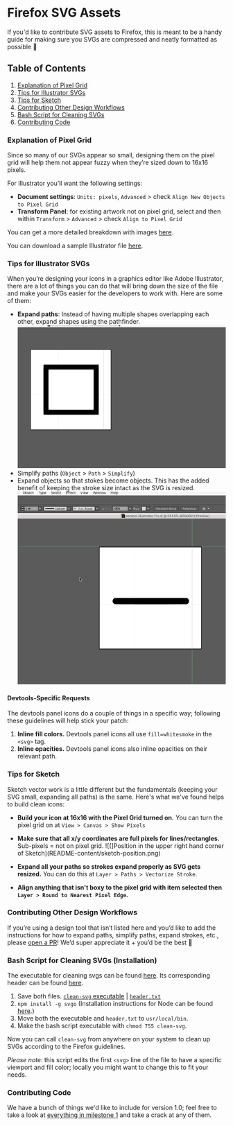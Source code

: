 # Firefox SVG Assets
If you'd like to contribute SVG assets to Firefox, this is meant to be a handy guide for making sure you SVGs are compressed and neatly formatted as possible :tada:

## Table of Contents
1. [Explanation of Pixel Grid](#explanation-of-pixel-grid)
2. [Tips for Illustrator SVGs](#tips-for-illustrator-svgs)
3. [Tips for Sketch](#tips-for-sketch)
4. [Contributing Other Design Workflows](#contributing-other-design-workflows)
5. [Bash Script for Cleaning SVGs](#bash-script-for-cleaning-svgs)
6. [Contributing Code](#contributing-code)

<!--- 5. [Node Script](#node-script) -->
<!--- 6. [Grunt/Gulp Packages](#grunt-gulp-packages) -->

### Explanation of Pixel Grid
Since so many of our SVGs appear so small, designing them on the pixel grid will help them not appear fuzzy when they’re sized down to 16x16 pixels.

For Illustrator you’ll want the following settings:

- **Document settings**: ```Units: pixels```, ```Advanced``` > check ```Align New Objects to Pixel Grid```
- **Transform Panel**: for existing artwork not on pixel grid, select and then within ```Transform``` > ```Advanced``` > check ```Align to Pixel Grid```

You can get a more detailed breakdown with images [here](http://medialoot.com/blog/3-valuable-pixel-perfect-illustrator-techniques/).

You can download a sample Illustrator file [here](README-content/pixel-grid-illustrator.ai).

<!--- You can download a sample Sketch file [here](README-content/pixel-grid-sketch.sketch). -->

### Tips for Illustrator SVGs
When you’re designing your icons in a graphics editor like Adobe Illustrator, there are a lot of things you can do that will bring down the size of the file and make your SVGs easier for the developers to work with. Here are some of them:

- **Expand paths**: Instead of having multiple shapes overlapping each other, expand shapes using the pathfinder.
![Use pathfinder to expand shapes](README-content/pathfinder.gif)
- Simplify paths (```Object``` > ```Path``` > ```Simplify```)
- Expand objects so that stokes become objects. This has the added benefit of keeping the stroke size intact as the SVG is resized.
![Expand strokes to make them objects](README-content/expand-strokes.gif)

#### Devtools-Specific Requests
The devtools panel icons do a couple of things in a specific way; following these guidelines will help stick your patch:

1. **Inline fill colors.** Devtools panel icons all use ```fill=whitesmoke``` in the ```<svg>``` tag.
2. **Inline opacities.** Devtools panel icons also inline opacities on their relevant path.

### Tips for Sketch
Sketch vector work is a little different but the fundamentals (keeping your SVG small, expanding all paths) is the same. Here's what we've found helps to build clean icons:

- **Build your icon at 16x16 with the Pixel Grid turned on.** You can turn the pixel grid on at ```View > Canvas > Show Pixels```

- **Make sure that all x/y coordinates are full pixels for lines/rectangles.** Sub-pixels = not on pixel grid. 
![(]Position in the upper right hand corner of Sketch](README-content/sketch-position.png)

- **Expand all your paths so strokes expand properly as SVG gets resized.** You can do this at ```Layer > Paths > Vectorize Stroke```.

- **Align anything that isn't boxy to the pixel grid with item selected then ```Layer > Round to Nearest Pixel Edge```.**

### Contributing Other Design Workflows
If you’re using a design tool that isn’t listed here and you’d like to add the instructions for how to expand paths, simplify paths, expand strokes, etc., please [open a PR]()! We’d super appreciate it + you’d be the best :100:

<!--- Additionally, please feel free to look through the issues tagged with ```design``` to find known workflows we’d like to add. -->

<!--- If you’ve found an issue with any of the design flows, please let us know by [opening an issue]() and tagging it with a ```design``` label. -->

### Bash Script for Cleaning SVGs (Installation)
The executable for cleaning svgs can be found [here](README-content/clean-svg). Its corresponding header can be found [here](README-content/header.txt).

1. Save both files. [```clean-svg``` executable](README-content/clean-svg) | [```header.txt```](README-content/header.txt)
2. ```npm install -g svgo``` (Installation instructions for Node can be found [here](https://nodejs.org/en/).)
3. Move both the executable and ```header.txt``` to ```usr/local/bin```.
4. Make the bash script executable with ```chmod 755 clean-svg```.

Now you can call ```clean-svg``` from anywhere on your system to clean up SVGs according to the Firefox guidelines.

_Please note_: this script edits the first ```<svg>``` line of the file to have a specific viewport and fill color; locally you might want to change this to fit your needs.

<!--- ### Node Script -->

<!--- ### Gulp/Grunt Packages -->

### Contributing Code
We have a bunch of things we'd like to include for version 1.0; feel free to take a look at [everything in milestone 1](https://github.com/nt1m/firefox-svg-icons/milestones/v1.0) and take a crack at any of them.

<!--- https://wiki.mozilla.org/DevTools/Hacking#Chrome_Themes, useful info for adding them in once they're done -->